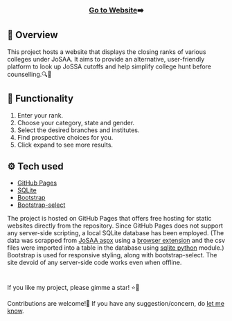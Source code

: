 <h3 align='center'><a href='https://sbrjt.github.io/josaa/'>Go to Website</a>➡️</h3>

## 📝 Overview

This project hosts a website that displays the closing ranks of various colleges under JoSAA. It aims to provide an alternative, user-friendly platform to look up JoSSA cutoffs and help simplify college hunt before counselling.🔍🚀

## 📲 Functionality

1. Enter your rank.
2. Choose your category, state and gender.
3. Select the desired branches and institutes.
4. Find prospective choices for you.
5. Click expand to see more results.

## ⚙️ Tech used

- [GitHub Pages](https://pages.github.com/)
- [SQLite](https://www.sqlite.org/index.html)
- [Bootstrap](https://getbootstrap.com/)
- [Bootstrap-select](https://developer.snapappointments.com/bootstrap-select/)

The project is hosted on GitHub Pages that offers free hosting for static websites directly from the repository. Since GitHub Pages does not support any server-side scripting, a local SQLite database has been employed. (The data was scrapped from [JoSAA aspx](https://josaa.admissions.nic.in/Applicant/seatallotmentresult/currentorcr.aspx) using a [browser extension](https://chromewebstore.google.com/detail/html-table-scraper/ncphhmcjgbpglahiijnaaaaneoijlmkj) and the csv files were imported into a table in the database using [sqlite python](https://docs.python.org/3/library/sqlite3.html) module.) Bootstrap is used for responsive styling, along with bootstrap-select. The site devoid of any server-side code works even when offline.

#

If you like my project, please gimme a star! ⭐💫

Contributions are welcome!🤝 If you have any suggestion/concern, do [let me know](https://mailhide.io/e/kMGaefEP).

<!-- ## 📜 License

Licensed under the MIT License.

© 2023 Shubhrajit Sadhukhan
-->
